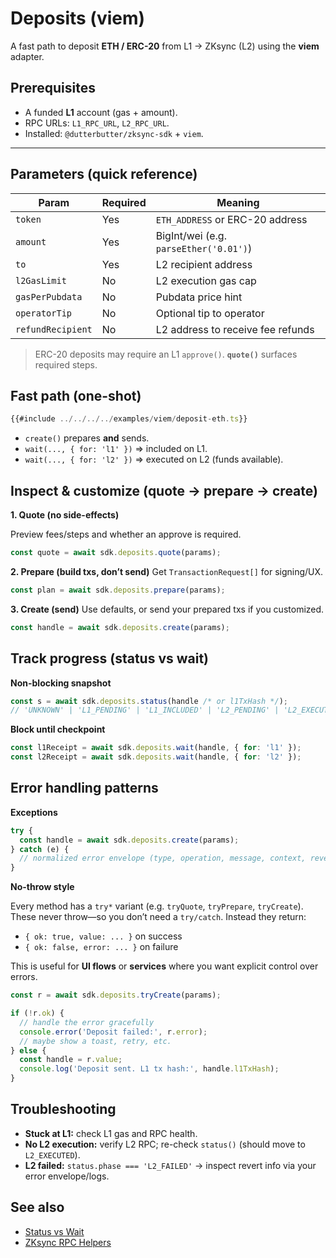 # Deposits (viem)

A fast path to deposit **ETH / ERC-20** from L1 → ZKsync (L2) using the **viem** adapter.

## Prerequisites

- A funded **L1** account (gas + amount).
- RPC URLs: `L1_RPC_URL`, `L2_RPC_URL`.
- Installed: `@dutterbutter/zksync-sdk` + `viem`.

---

## Parameters (quick reference)

| Param             | Required | Meaning                                |
| ----------------- | -------- | -------------------------------------- |
| `token`           | Yes      | `ETH_ADDRESS` or ERC-20 address        |
| `amount`          | Yes      | BigInt/wei (e.g. `parseEther('0.01')`) |
| `to`              | Yes      | L2 recipient address                   |
| `l2GasLimit`      | No       | L2 execution gas cap                   |
| `gasPerPubdata`   | No       | Pubdata price hint                     |
| `operatorTip`     | No       | Optional tip to operator               |
| `refundRecipient` | No       | L2 address to receive fee refunds      |

> ERC-20 deposits may require an L1 `approve()`. **`quote()`** surfaces required steps.

## Fast path (one-shot)

```ts
{{#include ../../../../examples/viem/deposit-eth.ts}}
```

- `create()` prepares **and** sends.
- `wait(..., { for: 'l1' })` ⇒ included on L1.
- `wait(..., { for: 'l2' })` ⇒ executed on L2 (funds available).

## Inspect & customize (quote → prepare → create)

**1. Quote (no side-effects)**

Preview fees/steps and whether an approve is required.

```ts
const quote = await sdk.deposits.quote(params);
```

**2. Prepare (build txs, don’t send)**
Get `TransactionRequest[]` for signing/UX.

```ts
const plan = await sdk.deposits.prepare(params);
```

**3. Create (send)**
Use defaults, or send your prepared txs if you customized.

```ts
const handle = await sdk.deposits.create(params);
```

## Track progress (status vs wait)

**Non-blocking snapshot**

```ts
const s = await sdk.deposits.status(handle /* or l1TxHash */);
// 'UNKNOWN' | 'L1_PENDING' | 'L1_INCLUDED' | 'L2_PENDING' | 'L2_EXECUTED' | 'L2_FAILED'
```

**Block until checkpoint**

```ts
const l1Receipt = await sdk.deposits.wait(handle, { for: 'l1' });
const l2Receipt = await sdk.deposits.wait(handle, { for: 'l2' });
```

## Error handling patterns

**Exceptions**

```ts
try {
  const handle = await sdk.deposits.create(params);
} catch (e) {
  // normalized error envelope (type, operation, message, context, revert?)
}
```

**No-throw style**

Every method has a `try*` variant (e.g. `tryQuote`, `tryPrepare`, `tryCreate`).  
These never throw—so you don’t need a `try/catch`. Instead they return:

- `{ ok: true, value: ... }` on success
- `{ ok: false, error: ... }` on failure

This is useful for **UI flows** or **services** where you want explicit control over errors.

```ts
const r = await sdk.deposits.tryCreate(params);

if (!r.ok) {
  // handle the error gracefully
  console.error('Deposit failed:', r.error);
  // maybe show a toast, retry, etc.
} else {
  const handle = r.value;
  console.log('Deposit sent. L1 tx hash:', handle.l1TxHash);
}
```

## Troubleshooting

- **Stuck at L1:** check L1 gas and RPC health.
- **No L2 execution:** verify L2 RPC; re-check `status()` (should move to `L2_EXECUTED`).
- **L2 failed:** `status.phase === 'L2_FAILED'` → inspect revert info via your error envelope/logs.

## See also

- [Status vs Wait](../../concepts/status-vs-wait.md)
- [ZKsync RPC Helpers](../../zks/methods.md)

